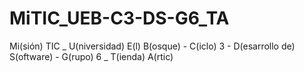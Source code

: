 # MiTIC_UEB-C3-DS-G6_TA
Mi(sión) TIC _ U(niversidad) E(l) B(osque) - C(iclo) 3 - D(esarrollo de) S(oftware) - G(rupo) 6 _ T(ienda) A(rtic)
